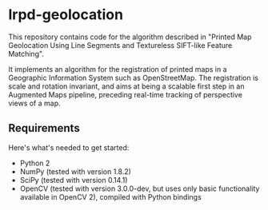 # lrpd-geolocation

This repository contains code for the algorithm described in "Printed Map Geolocation Using Line Segments and Textureless SIFT-like Feature Matching".

It implements an algorithm for the registration of printed maps in a Geographic Information System such as OpenStreetMap. The registration is scale and rotation invariant, and aims at being a scalable first step in an Augmented Maps pipeline, preceding real-time tracking of perspective views of a map.

## Requirements

Here's what's needed to get started:
* Python 2
* NumPy (tested with version 1.8.2)
* SciPy (tested with version 0.14.1)
* OpenCV (tested with version 3.0.0-dev, but uses only basic functionality available in OpenCV 2), compiled with Python bindings

